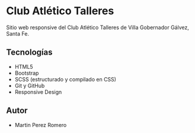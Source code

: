 # Club Atlético Talleres

Sitio web responsive del Club Atlético Talleres de Villa Gobernador Gálvez, Santa Fe.

## Tecnologías
- HTML5
- Bootstrap
- SCSS (estructurado y compilado en CSS)
- Git y GitHub
- Responsive Design

## Autor
 - Martin Perez Romero 
 
 
